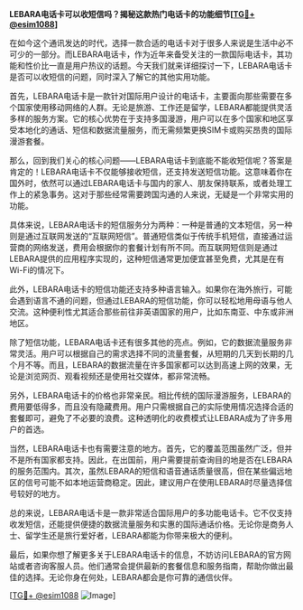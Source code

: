 **LEBARA电话卡可以收短信吗？揭秘这款热门电话卡的功能细节[[TG💪+ @esim1088](https://t.me/s/esim1088)]**

在如今这个通讯发达的时代，选择一款合适的电话卡对于很多人来说是生活中必不可少的一部分。而LEBARA电话卡，作为近年来备受关注的一款国际电话卡，其功能和性价比一直是用户热议的话题。今天我们就来详细探讨一下，LEBARA电话卡是否可以收短信的问题，同时深入了解它的其他实用功能。

首先，LEBARA电话卡是一款针对国际用户设计的电话卡，主要面向那些需要在多个国家使用移动网络的人群。无论是旅游、工作还是留学，LEBARA都能提供灵活多样的服务方案。它的核心优势在于支持多国漫游，用户可以在多个国家和地区享受本地化的通话、短信和数据流量服务，而无需频繁更换SIM卡或购买昂贵的国际漫游套餐。

那么，回到我们关心的核心问题——LEBARA电话卡到底能不能收短信呢？答案是肯定的！LEBARA电话卡不仅能够接收短信，还支持发送短信功能。这意味着你在国外时，依然可以通过LEBARA电话卡与国内的家人、朋友保持联系，或者处理工作上的紧急事务。这对于那些经常需要跨国沟通的人来说，无疑是一个非常实用的功能。

具体来说，LEBARA电话卡的短信服务分为两种：一种是普通的文本短信，另一种则是通过互联网发送的“互联网短信”。普通短信类似于传统手机短信，直接通过运营商的网络发送，费用会根据你的套餐计划有所不同。而互联网短信则是通过LEBARA提供的应用程序实现的，这种短信通常更加便宜甚至免费，尤其是在有Wi-Fi的情况下。

此外，LEBARA电话卡的短信功能还支持多种语言输入。如果你在海外旅行，可能会遇到语言不通的问题，但通过LEBARA的短信功能，你可以轻松地用母语与他人交流。这种便利性尤其适合那些前往非英语国家的用户，比如东南亚、中东或非洲地区。

除了短信功能，LEBARA电话卡还有很多其他的亮点。例如，它的数据流量服务非常灵活。用户可以根据自己的需求选择不同的流量套餐，从短期的几天到长期的几个月不等。而且，LEBARA的数据流量在许多国家都可以达到高速上网的效果，无论是浏览网页、观看视频还是使用社交媒体，都非常流畅。

另外，LEBARA电话卡的价格也非常亲民。相比传统的国际漫游服务，LEBARA的费用要低得多，而且没有隐藏费用。用户只需根据自己的实际使用情况选择合适的套餐即可，避免了不必要的浪费。这种透明化的收费模式让LEBARA成为了许多用户的首选。

当然，LEBARA电话卡也有需要注意的地方。首先，它的覆盖范围虽然广泛，但并不是所有国家都支持。因此，在出国前，用户需要提前查询目的地是否在LEBARA的服务范围内。其次，虽然LEBARA的短信和语音通话质量很高，但在某些偏远地区的信号可能不如本地运营商稳定。因此，建议用户在使用LEBARA时尽量选择信号较好的地方。

总的来说，LEBARA电话卡是一款非常适合国际用户的多功能电话卡。它不仅支持收发短信，还能提供便捷的数据流量服务和实惠的国际通话价格。无论你是商务人士、留学生还是旅行爱好者，LEBARA都能为你带来极大的便利。

最后，如果你想了解更多关于LEBARA电话卡的信息，不妨访问LEBARA的官方网站或者咨询客服人员。他们通常会提供最新的套餐信息和服务指南，帮助你做出最佳的选择。无论你身在何处，LEBARA都会是你可靠的通信伙伴。

[[TG💪+ @esim1088](https://t.me/s/esim1088) ![Image](https://i.postimg.cc/4NQfJmqS/Snipaste-2025-05-13-00-14-12.png)]